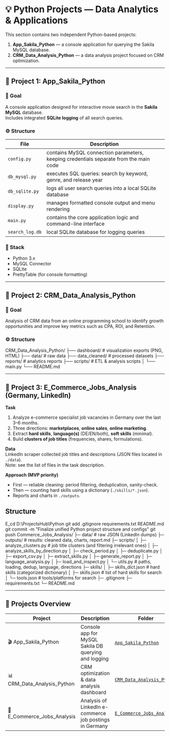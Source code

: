 #  💡 Python Projects — Data Analytics & Applications

This section contains two independent Python-based projects:  
1. **App_Sakila_Python** — a console application for querying the Sakila MySQL database.  
2. **CRM_Data_Analysis_Python** — a data analysis project focused on CRM optimization.

---

## 📂 Project 1: App_Sakila_Python

### 🎯 Goal
A console application designed for interactive movie search in the **Sakila MySQL** database.  
Includes integrated **SQLite logging** of all search queries.

### ⚙️ Structure
| File | Description |
|------|--------------|
| `config.py` | contains MySQL connection parameters, keeping credentials separate from the main code |
| `db_mysql.py` | executes SQL queries: search by keyword, genre, and release year |
| `db_sqlite.py` | logs all user search queries into a local SQLite database |
| `display.py` | manages formatted console output and menu rendering |
| `main.py` | contains the core application logic and command-line interface |
| `search_log.db` | local SQLite database for logging queries |

### 🧰 Stack
- Python 3.x  
- MySQL Connector  
- SQLite  
- PrettyTable (for console formatting)

---

## 📂 Project 2: CRM_Data_Analysis_Python

### 🎯 Goal
Analysis of CRM data from an online programming school to identify growth opportunities and improve key metrics such as CPA, ROI, and Retention.

### ⚙️ Structure
CRM_Data_Analysis_Python/
├── dashboard/ # visualization exports (PNG, HTML)
├── data/ # raw data
├── data_cleaned/ # processed datasets
├── reports/ # analytics reports
├── scripts/ # ETL & analysis scripts
│ └── main.py
└── README.md

---

## 📂 Project 3: E_Commerce_Jobs_Analysis (Germany, LinkedIn)

**Task**  
1) Analyze e-commerce specialist job vacancies in Germany over the last 3–6 months.  
2) Three directions: **marketplaces**, **online sales**, **online marketing**.  
3) Extract **hard skills**, **language(s)** (DE/EN/both), **soft skills** (minimal).  
4) Build **clusters of job titles** (frequencies, shares, formulations).

**Data**  
LinkedIn scraper collected job titles and descriptions (JSON files located in `./data`).  
Note: see the list of files in the task description.

**Approach (MVP priority)**  
- First — reliable cleaning: period filtering, deduplication, sanity-check.  
- Then — counting hard skills using a dictionary (`./skills/*.json`).  
- Reports and charts in `./outputs`.

## Structure

E_cd D:\ProjectsHub\Python
git add .gitignore requirements.txt README.md
git commit -m "Finalize unified Python project structure and configs"
git push
Commerce_Jobs_Analysis/
├─ data/                          # raw JSON (LinkedIn dumps)
├─ outputs/                       # results: cleaned data, charts, report.md
├─ scripts/
│  ├─ analyze_clusters.py         # job title clusters (and filtering irrelevant ones)
│  ├─ analyze_skills_by_direction.py
│  ├─ check_period.py
│  ├─ deduplicate.py
│  ├─ export_csv.py
│  ├─ extract_skills.py
│  ├─ generate_report.py
│  ├─ language_analysis.py
│  ├─ load_and_inspect.py
│  └─ utils.py                    # paths, loading, dedup, language, directions
├─ skills/
│  ├─ skills_dict.json            # hard skills (categorized dictionary)
│  ├─ skills.json                 # list of hard skills for search
│  └─ tools.json                  # tools/platforms for search
├─ .gitignore
├─ requirements.txt
└─ README.md

---

## 📂 Projects Overview

| Project | Description | Folder |
|----------|--------------|--------|
| 🎬 App_Sakila_Python | Console app for MySQL Sakila DB querying and logging | [`App_Sakila_Python`](./App_Sakila_Python) |
| 📊 CRM_Data_Analysis_Python | CRM optimization & data analysis dashboard | [`CRM_Data_Analysis_Python`](./CRM_Data_Analysis_Python) |
| 🛒 E_Commerce_Jobs_Analysis | Analysis of LinkedIn e-commerce job postings in Germany | [`E_Commerce_Jobs_Analysis`](./E_Commerce_Jobs_Analysis) |

